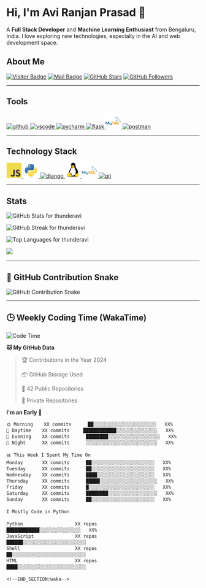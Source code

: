 # Hi, I'm Avi Ranjan Prasad 👋

A **Full Stack Developer** and **Machine Learning Enthusiast** from Bengaluru, India. I love exploring new technologies, especially in the AI and web development space.

## About Me

[![Visitor Badge](https://visitor-badge.laobi.icu/badge?page_id=thunderavi.thunderavi)](https://visitor-badge.laobi.icu/badge?page_id=thunderavi)
[![Mail Badge](https://img.shields.io/badge/-Gmail-c14438?style=flat&logo=Gmail&logoColor=white&link=mailto:abhiranjanprasad0909@gmail.com)](mailto:abhiranjanprasad0909@gmail.com)
[![GitHub Stars](https://img.shields.io/github/stars/thunderavi?color=fefb7b&logo=Undertale)](https://github.com/thunderavi)
[![GitHub Followers](https://img.shields.io/github/followers/thunderavi?color=27da6b&logo=Handshake)](https://github.com/thunderavi?tab=followers)

---

## Tools

<a href="https://github.com" target="_blank"> <img src="https://cdn.jsdelivr.net/gh/devicons/devicon/icons/github/github-original.svg" alt="github" width="40" height="40"/> </a> 
<a href="https://code.visualstudio.com/" target="_blank"> <img src="https://cdn.jsdelivr.net/gh/devicons/devicon/icons/vscode/vscode-original.svg" alt="vscode" width="40" height="40"/> </a> 
<a href="https://www.jetbrains.com/pycharm/" target="_blank"> <img src="https://cdn.jsdelivr.net/gh/devicons/devicon/icons/pycharm/pycharm-original.svg" alt="pycharm" width="40" height="40"/> </a> 
<a href="https://flask.palletsprojects.com/" target="_blank" rel="noreferrer"> <img src="https://www.vectorlogo.zone/logos/pocoo_flask/pocoo_flask-icon.svg" alt="flask" width="40" height="40"/> </a> 
<a href="https://www.mysql.com/" target="_blank" rel="noreferrer"> <img src="https://raw.githubusercontent.com/devicons/devicon/master/icons/mysql/mysql-original-wordmark.svg" alt="mysql" width="40" height="40"/> </a> 
<a href="https://postman.com" target="_blank" rel="noreferrer"> <img src="https://www.vectorlogo.zone/logos/getpostman/getpostman-icon.svg" alt="postman" width="40" height="40"/> </a>

---

## Technology Stack

<a href="https://developer.mozilla.org/en-US/docs/Web/JavaScript" target="_blank" rel="noreferrer"> <img src="https://raw.githubusercontent.com/devicons/devicon/master/icons/javascript/javascript-original.svg" alt="javascript" width="40" height="40"/> </a> 
<a href="https://www.python.org" target="_blank" rel="noreferrer"> <img src="https://raw.githubusercontent.com/devicons/devicon/master/icons/python/python-original.svg" alt="python" width="40" height="40"/> </a> 
<a href="https://www.djangoproject.com/" target="_blank" rel="noreferrer"> <img src="https://cdn.worldvectorlogo.com/logos/django.svg" alt="django" width="40" height="40"/> </a> 
<a href="https://www.linux.org/" target="_blank" rel="noreferrer"> <img src="https://raw.githubusercontent.com/devicons/devicon/master/icons/linux/linux-original.svg" alt="linux" width="40" height="40"/> </a> 
<a href="https://www.mysql.com/" target="_blank" rel="noreferrer"> <img src="https://raw.githubusercontent.com/devicons/devicon/master/icons/mysql/mysql-original-wordmark.svg" alt="mysql" width="40" height="40"/> </a> 
<a href="https://git-scm.com/" target="_blank" rel="noreferrer"> <img src="https://www.vectorlogo.zone/logos/git-scm/git-scm-icon.svg" alt="git" width="40" height="40"/> </a>

---

## Stats

<p><img src="https://github-readme-stats.vercel.app/api?username=thunderavi&theme=material-palenight&hide_border=false&include_all_commits=true&count_private=true" alt="GitHub Stats for thunderavi" /></p>
<p><img src="https://github-readme-streak-stats.herokuapp.com/?user=thunderavi&theme=material-palenight&hide_border=false" alt="GitHub Streak for thunderavi" /></p>
<p><img src="https://github-readme-stats.vercel.app/api/top-langs/?username=thunderavi&theme=material-palenight&hide_border=false&include_all_commits=true&count_private=true&layout=compact" alt="Top Languages for thunderavi" /></p>

![](https://github-profile-trophy.vercel.app/?username=thunderavi&theme=dracula&no-frame=false&no-bg=false&margin-w=4)

---

## 🐍 GitHub Contribution Snake

![GitHub Contribution Snake](https://github.com/thunderavi/thunderavi/blob/output/github-contribution-grid-snake.svg)

---

## 🕒 Weekly Coding Time (WakaTime)

<!--START_SECTION:waka-->
![Code Time](http://img.shields.io/badge/Code%20Time-500%20hrs%2053%20mins-blue)

**🐱 My GitHub Data** 

> 🏆 Contributions in the Year 2024
> 
> 📦 GitHub Storage Used
> 
> 📜 42 Public Repositories 
> 
> 🔑 Private Repositories  

**I'm an Early 🐤** 

```text
🌞 Morning    XX commits      ██░░░░░░░░░░░░░░░░░░░░░░░   XX% 
🌆 Daytime    XX commits     ████████████░░░░░░░░░░░░░░░   XX% 
🌃 Evening    XX commits      ████████░░░░░░░░░░░░░░░░░░░   XX% 
🌙 Night      XX commits      ░░░░░░░░░░░░░░░░░░░░░░░░░░   XX%

📊 This Week I Spent My Time On
Monday       XX commits      ██░░░░░░░░░░░░░░░░░░░░░░░   XX% 
Tuesday      XX commits      ██░░░░░░░░░░░░░░░░░░░░░░░   XX% 
Wednesday    XX commits      ████░░░░░░░░░░░░░░░░░░░░░   XX% 
Thursday     XX commits      █████░░░░░░░░░░░░░░░░░░░░░   XX% 
Friday       XX commits      █░░░░░░░░░░░░░░░░░░░░░░░░   XX% 
Saturday     XX commits      ████████░░░░░░░░░░░░░░░░░░   XX% 
Sunday       XX commits      ██░░░░░░░░░░░░░░░░░░░░░░░   XX%

I Mostly Code in Python

Python                   XX repos             ████████████░░░░░░░░░░░░░░░   XX% 
JavaScript               XX repos             ██████░░░░░░░░░░░░░░░░░░░░░░░ 
Shell                    XX repos             ██░░░░░░░░░░░░░░░░░░░░░░░░░░░
HTML                     XX repos             ████░░░░░░░░░░░░░░░░░░░░░░░░░

<!--END_SECTION:waka-->

